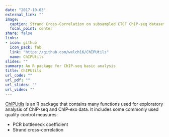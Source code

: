 ```yaml
---
date: "2017-10-03"
external_link: ""
image:
  caption: Strand Cross-Correlation on subsampled CTCF ChIP-seq dataset
  focal_point: center
share: false
links:
- icon: github
  icon_pack: fab
  link: "https://github.com/welch16/ChIPUtils"
  name: ChIPUtils
slides: ""
summary: An R package for ChIP-seq basic analysis
title: ChIPUtils
url_code: ""
url_pdf: ""
url_slides: ""
url_video: ""
---
```


[ChIPUtils](https://github.com/welch16/ChIPUtils) is an R package that contains many functions used for exploratory analysis of ChIP-seq and ChIP-exo data. It includes some commonly used quality control measures:

* PCR bottleneck coefficient
* Strand cross-correlation

